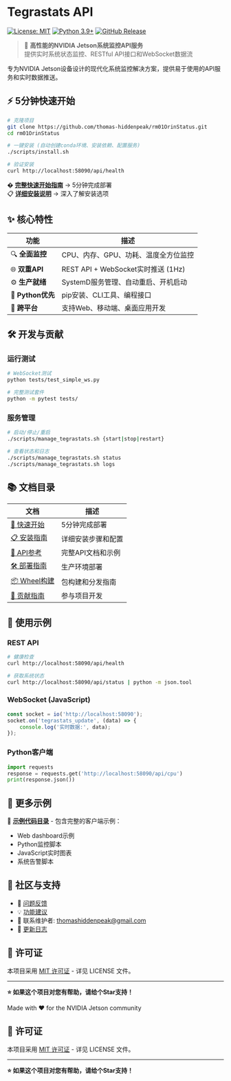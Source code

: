 # Tegrastats API

[![License: MIT](https://img.shields.io/badge/License-MIT-yellow.svg)](https://opensource.org/licenses/MIT)
[![Python 3.9+](https://img.shields.io/badge/python-3.9+-blue.svg)](https://www.python.org/downloads/)
[![GitHub Release](https://img.shields.io/github/release/thomas-hiddenpeak/rm01OrinStatus.svg)](https://github.com/thomas-hiddenpeak/rm01OrinStatus/releases)

> 🚀 **高性能的NVIDIA Jetson系统监控API服务**  
> 提供实时系统状态监控、RESTful API接口和WebSocket数据流

专为NVIDIA Jetson设备设计的现代化系统监控解决方案，提供易于使用的API服务和实时数据推送。

## ⚡ 5分钟快速开始

```bash
# 克隆项目
git clone https://github.com/thomas-hiddenpeak/rm01OrinStatus.git
cd rm01OrinStatus

# 一键安装 (自动创建conda环境、安装依赖、配置服务)
./scripts/install.sh

# 验证安装
curl http://localhost:58090/api/health
```

� **[完整快速开始指南](docs/QUICKSTART.md)** → 5分钟完成部署  
📋 **[详细安装说明](docs/INSTALLATION_GUIDE.md)** → 深入了解安装选项

## ✨ 核心特性

| 功能 | 描述 |
|------|------|
| 🔍 **全面监控** | CPU、内存、GPU、功耗、温度全方位监控 |
| 🌐 **双重API** | REST API + WebSocket实时推送 (1Hz) |
| ⚙️ **生产就绪** | SystemD服务管理、自动重启、开机启动 |
| 🐍 **Python优先** | pip安装、CLI工具、编程接口 |
| 📱 **跨平台** | 支持Web、移动端、桌面应用开发 |

## 🛠️ 开发与贡献

### 运行测试
```bash
# WebSocket测试
python tests/test_simple_ws.py

# 完整测试套件
python -m pytest tests/
```

### 服务管理
```bash
# 启动/停止/重启
./scripts/manage_tegrastats.sh {start|stop|restart}

# 查看状态和日志
./scripts/manage_tegrastats.sh status
./scripts/manage_tegrastats.sh logs
```

## 📚 文档目录

| 文档 | 描述 |
|------|------|
| [🚀 快速开始](docs/QUICKSTART.md) | 5分钟完成部署 |
| [📋 安装指南](docs/INSTALLATION_GUIDE.md) | 详细安装步骤和配置 |
| [📖 API参考](docs/API_REFERENCE.md) | 完整API文档和示例 |
| [🛠️ 部署指南](docs/DEPLOYMENT_GUIDE.md) | 生产环境部署 |
| [📦 Wheel构建](docs/WHEEL_BUILD_GUIDE.md) | 包构建和分发指南 |
| [🤝 贡献指南](docs/CONTRIBUTING.md) | 参与项目开发 |

## 📖 使用示例

### REST API
```bash
# 健康检查
curl http://localhost:58090/api/health

# 获取系统状态  
curl http://localhost:58090/api/status | python -m json.tool
```

### WebSocket (JavaScript)
```javascript
const socket = io('http://localhost:58090');
socket.on('tegrastats_update', (data) => {
    console.log('实时数据:', data);
});
```

### Python客户端
```python
import requests
response = requests.get('http://localhost:58090/api/cpu')
print(response.json())
```

## 🌟 更多示例

📁 **[示例代码目录](examples/)** - 包含完整的客户端示例：
- Web dashboard示例
- Python监控脚本  
- JavaScript实时图表
- 系统告警脚本

## 🤝 社区与支持

- 🐛 [问题反馈](https://github.com/thomas-hiddenpeak/rm01OrinStatus/issues)
- 💡 [功能建议](https://github.com/thomas-hiddenpeak/rm01OrinStatus/discussions)
- 📧 联系维护者: thomashiddenpeak@gmail.com
- 📝 [更新日志](CHANGELOG.md)

## 📄 许可证

本项目采用 [MIT 许可证](LICENSE) - 详见 LICENSE 文件。

---

**⭐ 如果这个项目对您有帮助，请给个Star支持！**

Made with ❤️ for the NVIDIA Jetson community

## 📄 许可证

本项目采用 [MIT 许可证](LICENSE) - 详见 LICENSE 文件。

---

**⭐ 如果这个项目对您有帮助，请给个Star支持！**
